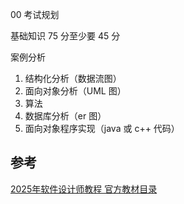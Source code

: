 00 考试规划

基础知识 75 分至少要 45 分

案例分析

1. 结构化分析（数据流图）
2. 面向对象分析（UML 图）
3. 算法
4. 数据库分析（er 图）
5. 面向对象程序实现（java 或 c++ 代码）

## 参考

[2025年软件设计师教程 官方教材目录](https://www.cnitpm.com/pm1/140927.html)
